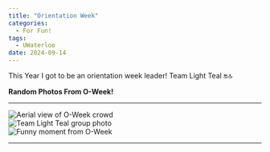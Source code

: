 ```yaml
---
title: "Orientation Week"
categories:
  - For Fun!
tags:
  - UWaterloo
date: 2024-09-14
---
```


This Year I got to be an orientation week leader! Team Light Teal 🔛🔝

**Random Photos From O-Week!**  

---
<img src="{{ site.baseurl }}/assets/Posts/Eng-O-Week/aerial_photo.png" alt="Aerial view of O-Week crowd" style="display: block; margin: 0 auto;">

<img src="{{ site.baseurl }}/assets/Posts/Eng-O-Week/light_teal.png" alt="Team Light Teal group photo" style="display: block; margin: 0 auto;">

<img src="{{ site.baseurl }}/assets/Posts/Eng-O-Week/lol.png" alt="Funny moment from O-Week" style="display: block; margin: 0 auto;">

---
